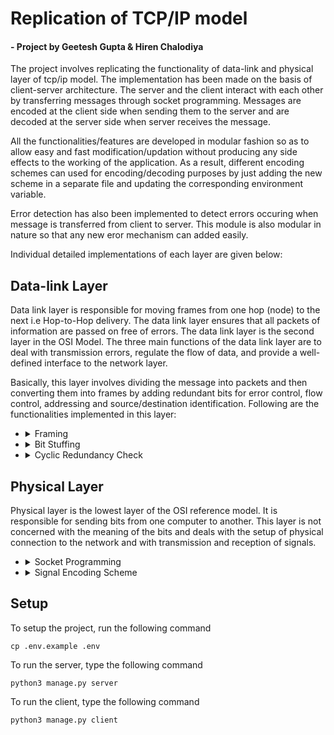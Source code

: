 # Replication of TCP/IP model
#### - Project by Geetesh Gupta & Hiren Chalodiya

The project involves replicating the functionality of data-link and physical layer of tcp/ip model. The implementation has been made on the basis of client-server architecture. The server and the client interact with each other by transferring messages through socket programming. Messages are encoded at the client side when sending them to the server and are decoded at the server side when server receives the message. 

All the functionalities/features are developed in modular fashion so as to allow easy and fast modification/updation without producing any side effects to the working of the application. As a result, different encoding schemes can used for encoding/decoding purposes by just adding the new scheme in a separate file and updating the corresponding environment variable.

Error detection has also been implemented to detect errors occuring when message is transferred from client to server. This module is also modular in nature so that any new eror mechanism can added easily.

Individual detailed implementations of each layer are given below:
## Data-link Layer
Data link layer is responsible for moving frames from one hop (node) to the next i.e Hop-to-Hop delivery. The data link layer ensures that all packets of information are passed on free of errors. The data link layer is the second layer in the OSI Model. The three main functions of the data link layer are to deal with transmission errors, regulate the flow of data, and provide a well-defined interface to the network layer.

Basically, this layer involves dividing the message into packets and then converting them into frames by adding redundant bits for error control, flow control, addressing and source/destination identification. Following are the functionalities implemented in this layer:
-   <details>
    <summary>Framing</summary>
    <ul>
    <li> Frames are the units of digital transmission particularly in computer networks and telecommunications. It provides a way for a sender to transmit a set of bits that are meaningful to the receiver. 
    </li>
    <li> The advantage of using frames is that data is broken up into recoverable chunks that can easily be checked for corruption.
    
    </li>
    <li> Frames can of two types - Fixed-size or Variable-size
    </li>
    <li> In this project, Variable-size framing is used. This allows decreasing the number of frames by increasing the frame size, hence increasing the bandwidth utilisation.
    </li>
    </ul>
    </details>
-   <details>
    <summary>Bit Stuffing</summary>
    <ul>
    <li> Bit stuffing is the mechanism of inserting one or more non-information bits into a message to be transmitted, to break up the message sequence, for synchronization purpose. 
    </li>
    <li> Since we have used variable-length framing, the size of each frame to be transmitted may be different. So, a pattern of bits is used as a delimiter to mark the end of one frame and the beginning of the next frame. However, if the pattern occurs in the message, then mechanisms needs to be incorporated so that this situation is avoided.
    
    </li>
    <li> The delimiting flag sequence generally contains six or more consecutive 1s. In order to differentiate the message from the flag in case of the same sequence, a single bit is stuffed in the message. Whenever a 0 bit is followed by five consecutive 1 bits in the message, an extra 0 bit is stuffed at the end of the five 1s.
    </li>
    <li> When the receiver receives the message, it removes the stuffed 0s after each sequence of five 1s. The un-stuffed message is then sent to the upper layers.
    </li>
    </ul>
    </details> 
-   <details>
    <summary>Cyclic Redundancy Check</summary>
    <ul>
    <li> In this project, we have implemented CRC technique for error detection.
    </li>
    <li> CRC or Cyclic Redundancy Check is a method of detecting accidental changes/errors in communication channel. 
    </li>
    <li> A fixed number of check bits, called a checksum, are appended to the message that needs to be transmitted. Receivers receive the data and inspect the check bits for any errors.
    </li>
    <li> Mathematically, data receivers check on the check value attached by finding the remainder of the polynomial division of the contents transmitted. If it seems that an error has occurred, a negative acknowledgement is transmitted asking for data retransmission.
    </li>
    </ul>
    </details>  

## Physical Layer
Physical layer is the lowest layer of the OSI reference model. It is responsible for sending bits from one computer to another. This layer is not concerned with the meaning of the bits and deals with the setup of physical connection to the network and with transmission and reception of signals.
-   <details>
    <summary>Socket Programming</summary>
    <ul>
    <li>In this project, we have used socket programming architecture so as to mimic the physical layer mechanism. 
    </li>
    <li> Socket programming is a way of connecting two nodes on a network to communicate with each other. 
    </li>
    <li>One socket (node) listens on a particular port at an IP, while other socket reaches out to the other to form a connection. Server forms the listener socket while client reaches out to the server.
    </li>
    </ul>
    </details>
-   <details>
    <summary>Signal Encoding Scheme</summary>
    <ul>
    <li> Encoding is the process of using various patterns of voltage or current levels to represent 1s and 0s of the digital signals on the transmission link.  
    </li>
    <li> The common types of line encoding are Unipolar, Polar, Bipolar, and Manchester.
    </li>
    <li> We have implemented Manchester, NRZ-L and NRZ-L encoding schemes in the project.
    </li>
    <li> By default, Manchester is selected. Any of the above encoding schemes can be used by updating the corresponding environment variable.
    </li>
    </ul>
    </details>

## Setup
To setup the project, run the following command
```
cp .env.example .env
```
To run the server, type the following command
```
python3 manage.py server
```
To run the client, type the following command
```
python3 manage.py client
```
